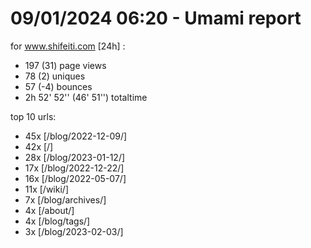 # 09/01/2024 06:20 - Umami report
for www.shifeiti.com [24h] :

 - 197 (31) page views
 - 78 (2) uniques
 - 57 (-4) bounces
 - 2h 52' 52'' (46' 51'') totaltime


top 10 urls:
 - 45x [/blog/2022-12-09/]
 - 42x [/]
 - 28x [/blog/2023-01-12/]
 - 17x [/blog/2022-12-22/]
 - 16x [/blog/2022-05-07/]
 - 11x [/wiki/]
 - 7x [/blog/archives/]
 - 4x [/about/]
 - 4x [/blog/tags/]
 - 3x [/blog/2023-02-03/]



